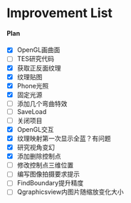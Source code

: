 # Improvement List

#### Plan

- [x] OpenGL画曲面
- [ ] TES研究代码
- [x] 获取正反面纹理
- [x] 纹理贴图
- [x] Phone光照
- [x] 固定光源
- [ ] 添加几个弯曲特效
- [ ] SaveLoad
- [ ] 关闭项目
- [x] OpenGL交互
- [x] 纹理映射第一次显示全蓝？有问题
- [x] 研究视角变幻
- [x] 添加删除控制点
- [ ] 修改控制点三维位置
- [ ] 编写图像拍摄要求提示
- [ ] FindBoundary提升精度
- [ ] Qgraphicsview内图片随缩放变化大小